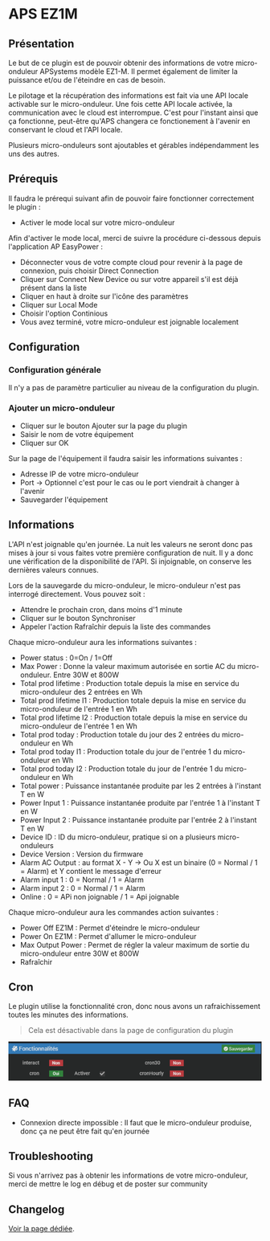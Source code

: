 # APS EZ1M

## Présentation

Le but de ce plugin est de pouvoir obtenir des informations de votre micro-onduleur APSystems modèle EZ1-M. Il permet également de limiter la puissance et/ou de l'éteindre en cas de besoin.

Le pilotage et la récupération des informations est fait via une API locale activable sur le micro-onduleur. Une fois cette API locale activée, la communication avec le cloud est interrompue. C'est pour l'instant ainsi que ça fonctionne, peut-être qu'APS changera ce fonctionement à l'avenir en conservant le cloud et l'API locale.

Plusieurs micro-onduleurs sont ajoutables et gérables indépendamment les uns des autres.

## Prérequis 

Il faudra le prérequi suivant afin de pouvoir faire fonctionner correctement le plugin : 
* Activer le mode local sur votre micro-onduleur

Afin d'activer le mode local, merci de suivre la procédure ci-dessous depuis l'application AP EasyPower :
 * Déconnecter vous de votre compte cloud pour revenir à la page de connexion, puis choisir Direct Connection
 * Cliquer sur Connect New Device ou sur votre appareil s'il est déjà présent dans la liste
 * Cliquer en haut à droite sur l'icône des paramètres
 * Cliquer sur Local Mode
 * Choisir l'option Continious
 * Vous avez terminé, votre micro-onduleur est joignable localement


## Configuration

### Configuration générale

Il n'y a pas de paramètre particulier au niveau de la configuration du plugin.

### Ajouter un micro-onduleur

* Cliquer sur le bouton Ajouter sur la page du plugin
* Saisir le nom de votre équipement
* Cliquer sur OK

Sur la page de l'équipement il faudra saisir les informations suivantes :

* Adresse IP de votre micro-onduleur
* Port -> Optionnel c'est pour le cas ou le port viendrait à changer à l'avenir
* Sauvegarder l'équipement

## Informations

L'API n'est joignable qu'en journée. La nuit les valeurs ne seront donc pas mises à jour si vous faites votre première configuration de nuit. Il y a donc une vérification de la disponibilité de l'API. Si injoignable, on conserve les dernières valeurs connues.

Lors de la sauvegarde du micro-onduleur, le micro-onduleur n'est pas interrogé directement. Vous pouvez soit :
* Attendre le prochain cron, dans moins d'1 minute
* Cliquer sur le bouton Synchroniser
* Appeler l'action Rafraîchir depuis la liste des commandes


Chaque micro-onduleur aura les informations suivantes : 
* Power status : 0=On / 1=Off
* Max Power : Donne la valeur maximum autorisée en sortie AC du micro-onduleur. Entre 30W et 800W
* Total prod lifetime : Production totale depuis la mise en service du micro-onduleur des 2 entrées en Wh
* Total prod lifetime I1 : Production totale depuis la mise en service du micro-onduleur de l'entrée 1 en Wh
* Total prod lifetime I2 : Production totale depuis la mise en service du micro-onduleur de l'entrée 1 en Wh
* Total prod today : Production totale du jour des 2 entrées du micro-onduleur en Wh
* Total prod today I1 : Production totale du jour de l'entrée 1 du micro-onduleur en Wh
* Total prod today I2 : Production totale du jour de l'entrée 1 du micro-onduleur en Wh
* Total power : Puissance instantanée produite par les 2 entrées à l'instant T en W
* Power Input 1 : Puissance instantanée produite par l'entrée 1 à l'instant T en W
* Power Input 2 : Puissance instantanée produite par l'entrée 2 à l'instant T en W
* Device ID : ID du micro-onduleur, pratique si on a plusieurs micro-onduleurs
* Device Version : Version du firmware
* Alarm AC Output : au format X - Y -> Ou X est un binaire (0 = Normal / 1 = Alarm) et Y contient le message d'erreur
* Alarm input 1 : 0 = Normal / 1 = Alarm
* Alarm input 2 : 0 = Normal / 1 = Alarm
* Online : 0 = APi non joignable / 1 = Api joignable

Chaque micro-onduleur aura les commandes action suivantes : 
* Power Off EZ1M : Permet d'éteindre le micro-onduleur
* Power On EZ1M : Permet d'allumer le micro-onduleur
* Max Output Power : Permet de régler la valeur maximum de sortie du micro-onduleur entre 30W et 800W
* Rafraîchir

## Cron

Le plugin utilise la fonctionnalité cron, donc nous avons un rafraichissement toutes les minutes des informations.
> Cela est désactivable dans la page de configuration du plugin
<p align="center">
  <img src="https://github.com/TaGGoU91/jeedom_docs/blob/master/images/aps-ez1m/cron_plugin.png?raw=true" alt="Liste des Crons"/>
</p>


## FAQ

* Connexion directe impossible : Il faut que le micro-onduleur produise, donc ça ne peut être fait qu'en journée

## Troubleshooting

Si vous n'arrivez pas à obtenir les informations de votre micro-onduleur, merci de mettre le log en débug et de poster sur community

## Changelog

[Voir la page dédiée](../changelog.md).
